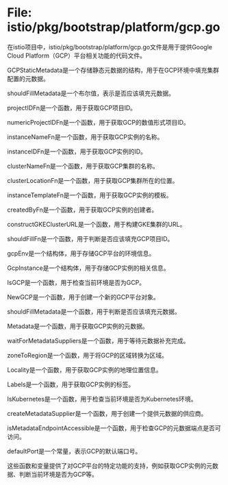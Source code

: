 # File: istio/pkg/bootstrap/platform/gcp.go

在istio项目中，istio/pkg/bootstrap/platform/gcp.go文件是用于提供Google Cloud Platform（GCP）平台相关功能的代码文件。

GCPStaticMetadata是一个存储静态元数据的结构，用于在GCP环境中填充集群配置的元数据。

shouldFillMetadata是一个布尔值，表示是否应该填充元数据。

projectIDFn是一个函数，用于获取GCP项目ID。

numericProjectIDFn是一个函数，用于获取GCP的数值形式项目ID。

instanceNameFn是一个函数，用于获取GCP实例的名称。

instanceIDFn是一个函数，用于获取GCP实例的ID。

clusterNameFn是一个函数，用于获取GCP集群的名称。

clusterLocationFn是一个函数，用于获取GCP集群所在的位置。

instanceTemplateFn是一个函数，用于获取GCP实例的模板。

createdByFn是一个函数，用于获取GCP实例的创建者。

constructGKEClusterURL是一个函数，用于构建GKE集群的URL。

shouldFillFn是一个函数，用于判断是否应该填充GCP项目ID。

gcpEnv是一个结构体，用于存储GCP平台的环境信息。

GcpInstance是一个结构体，用于存储GCP实例的相关信息。

IsGCP是一个函数，用于检查当前环境是否为GCP。

NewGCP是一个函数，用于创建一个新的GCP平台对象。

shouldFillMetadata是一个函数，用于判断是否应该填充元数据。

Metadata是一个函数，用于获取GCP实例的元数据。

waitForMetadataSuppliers是一个函数，用于等待元数据补充完成。

zoneToRegion是一个函数，用于将GCP的区域转换为区域。

Locality是一个函数，用于获取GCP实例的地理位置信息。

Labels是一个函数，用于获取GCP实例的标签。

IsKubernetes是一个函数，用于检查当前环境是否为Kubernetes环境。

createMetadataSupplier是一个函数，用于创建一个提供元数据的供应商。

isMetadataEndpointAccessible是一个函数，用于检查GCP的元数据端点是否可访问。

defaultPort是一个常量，表示GCP的默认端口号。

这些函数和变量提供了对GCP平台的特定功能的支持，例如获取GCP实例的元数据、判断当前环境是否为GCP等。

